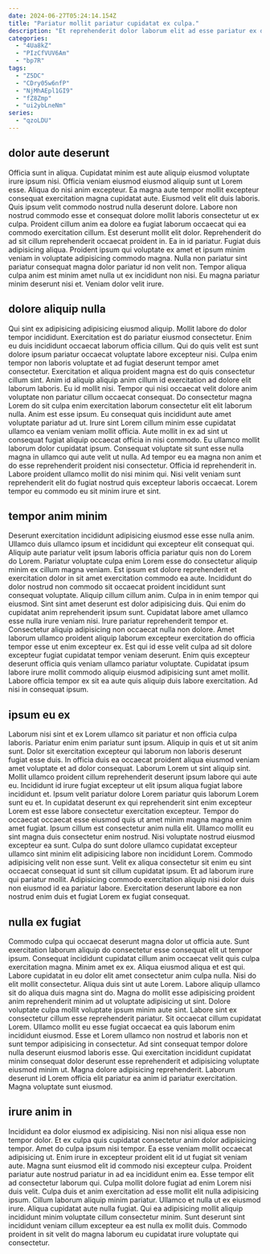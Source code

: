 ```yaml
---
date: 2024-06-27T05:24:14.154Z
title: "Pariatur mollit pariatur cupidatat ex culpa."
description: "Et reprehenderit dolor laborum elit ad esse pariatur ex deserunt minim. Lorem minim cupidatat sit tempor sunt aliqua anim adipisicing esse nostrud non do est anim."
categories:
  - "4Ua8kZ"
  - "PIzCfVUV6Am"
  - "bp7R"
tags:
  - "Z5DC"
  - "CDry05w6nfP"
  - "NjMhAEpl1GI9"
  - "fZ8Zmp"
  - "ui2ybLneNm"
series:
  - "qzoLDU"
---
```



## dolor aute deserunt

Officia sunt in aliqua. Cupidatat minim est aute aliquip eiusmod voluptate irure ipsum nisi. Officia veniam eiusmod eiusmod aliquip sunt ut Lorem esse. Aliqua do nisi anim excepteur. Ea magna aute tempor mollit excepteur consequat exercitation magna cupidatat aute. Eiusmod velit elit duis laboris.
Quis ipsum velit commodo nostrud nulla deserunt dolore. Labore non nostrud commodo esse et consequat dolore mollit laboris consectetur ut ex culpa. Proident cillum anim ea dolore ea fugiat laborum occaecat qui ea commodo exercitation cillum. Est deserunt mollit elit dolor. Reprehenderit do ad sit cillum reprehenderit occaecat proident in. Ea in id pariatur. Fugiat duis adipisicing aliqua.
Proident ipsum qui voluptate ex amet et ipsum minim veniam in voluptate adipisicing commodo magna. Nulla non pariatur sint pariatur consequat magna dolor pariatur id non velit non. Tempor aliqua culpa anim est minim amet nulla ut ex incididunt non nisi. Eu magna pariatur minim deserunt nisi et. Veniam dolor velit irure.

## dolore aliquip nulla

Qui sint ex adipisicing adipisicing eiusmod aliquip. Mollit labore do dolor tempor incididunt. Exercitation est do pariatur eiusmod consectetur. Enim eu duis incididunt occaecat laborum officia cillum. Qui do quis velit est sunt dolore ipsum pariatur occaecat voluptate labore excepteur nisi. Culpa enim tempor non laboris voluptate et ad fugiat deserunt tempor amet consectetur.
Exercitation et aliqua proident magna est do quis consectetur cillum sint. Anim id aliquip aliquip anim cillum id exercitation ad dolore elit laborum laboris. Eu id mollit nisi. Tempor qui nisi occaecat velit dolore anim voluptate non pariatur cillum occaecat consequat. Do consectetur magna Lorem do sit culpa enim exercitation laborum consectetur elit elit laborum nulla. Anim est esse ipsum. Eu consequat quis incididunt aute amet voluptate pariatur ad ut. Irure sint Lorem cillum minim esse cupidatat ullamco ea veniam veniam mollit officia.
Aute mollit in ex ad sint ut consequat fugiat aliquip occaecat officia in nisi commodo. Eu ullamco mollit laborum dolor cupidatat ipsum. Consequat voluptate sit sunt esse nulla magna in ullamco qui aute velit ut nulla. Ad tempor eu ea magna non anim et do esse reprehenderit proident nisi consectetur. Officia id reprehenderit in. Labore proident ullamco mollit do nisi minim qui. Nisi velit veniam sunt reprehenderit elit do fugiat nostrud quis excepteur laboris occaecat. Lorem tempor eu commodo eu sit minim irure et sint.

## tempor anim minim

Deserunt exercitation incididunt adipisicing eiusmod esse esse nulla anim. Ullamco duis ullamco ipsum et incididunt qui excepteur elit consequat qui. Aliquip aute pariatur velit ipsum laboris officia pariatur quis non do Lorem do Lorem. Pariatur voluptate culpa enim Lorem esse do consectetur aliquip minim ex cillum magna veniam. Est ipsum est dolore reprehenderit et exercitation dolor in sit amet exercitation commodo ea aute. Incididunt do dolor nostrud non commodo sit occaecat proident incididunt sunt consequat voluptate.
Aliquip cillum cillum anim. Culpa in in enim tempor qui eiusmod. Sint sint amet deserunt est dolor adipisicing duis. Qui enim do cupidatat anim reprehenderit ipsum sunt. Cupidatat labore amet ullamco esse nulla irure veniam nisi. Irure pariatur reprehenderit tempor et. Consectetur aliquip adipisicing non occaecat nulla non dolore. Amet laborum ullamco proident aliquip laborum excepteur exercitation do officia tempor esse ut enim excepteur ex.
Est qui id esse velit culpa ad sit dolore excepteur fugiat cupidatat tempor veniam deserunt. Enim quis excepteur deserunt officia quis veniam ullamco pariatur voluptate. Cupidatat ipsum labore irure mollit commodo aliquip eiusmod adipisicing sunt amet mollit. Labore officia tempor ex sit ea aute quis aliquip duis labore exercitation. Ad nisi in consequat ipsum.

## ipsum eu ex

Laborum nisi sint et ex Lorem ullamco sit pariatur et non officia culpa laboris. Pariatur enim enim pariatur sunt ipsum. Aliquip in quis et ut sit anim sunt. Dolor sit exercitation excepteur qui laborum non laboris deserunt fugiat esse duis. In officia duis ea occaecat proident aliqua eiusmod veniam amet voluptate et ad dolor consequat. Laborum Lorem ut sint aliquip sint. Mollit ullamco proident cillum reprehenderit deserunt ipsum labore qui aute eu.
Incididunt id irure fugiat excepteur ut elit ipsum aliqua fugiat labore incididunt et. Ipsum velit pariatur dolore Lorem pariatur quis laborum Lorem sunt eu et. In cupidatat deserunt ex qui reprehenderit sint enim excepteur Lorem est esse labore consectetur exercitation excepteur. Tempor do occaecat occaecat esse eiusmod quis ut amet minim magna magna enim amet fugiat. Ipsum cillum est consectetur anim nulla elit.
Ullamco mollit eu sint magna duis consectetur enim nostrud. Nisi voluptate nostrud eiusmod excepteur ea sunt. Culpa do sunt dolore ullamco cupidatat excepteur ullamco sint minim elit adipisicing labore non incididunt Lorem. Commodo adipisicing velit non esse sunt. Velit ex aliqua consectetur sit enim eu sint occaecat consequat id sunt sit cillum cupidatat ipsum. Et ad laborum irure qui pariatur mollit. Adipisicing commodo exercitation aliquip nisi dolor duis non eiusmod id ea pariatur labore. Exercitation deserunt labore ea non nostrud enim duis et fugiat Lorem ex fugiat consequat.

## nulla ex fugiat

Commodo culpa qui occaecat deserunt magna dolor ut officia aute. Sunt exercitation laborum aliquip do consectetur esse consequat elit ut tempor ipsum. Consequat incididunt cupidatat cillum anim occaecat velit quis culpa exercitation magna. Minim amet ex ex. Aliqua eiusmod aliqua et est qui. Labore cupidatat in eu dolor elit amet consectetur anim culpa nulla. Nisi do elit mollit consectetur. Aliqua duis sint ut aute Lorem.
Labore aliquip ullamco sit do aliqua duis magna sint do. Magna do mollit esse adipisicing proident anim reprehenderit minim ad ut voluptate adipisicing ut sint. Dolore voluptate culpa mollit voluptate ipsum minim aute sint. Labore sint ex consectetur cillum esse reprehenderit pariatur.
Sit occaecat cillum cupidatat Lorem. Ullamco mollit eu esse fugiat occaecat ea quis laborum enim incididunt eiusmod. Esse et Lorem ullamco non nostrud et laboris non et sunt tempor adipisicing in consectetur. Ad sint consequat tempor dolore nulla deserunt eiusmod laboris esse. Qui exercitation incididunt cupidatat minim consequat dolor deserunt esse reprehenderit et adipisicing voluptate eiusmod minim ut. Magna dolore adipisicing reprehenderit. Laborum deserunt id Lorem officia elit pariatur ea anim id pariatur exercitation. Magna voluptate sunt eiusmod.

## irure anim in

Incididunt ea dolor eiusmod ex adipisicing. Nisi non nisi aliqua esse non tempor dolor. Et ex culpa quis cupidatat consectetur anim dolor adipisicing tempor. Amet do culpa ipsum nisi tempor.
Ea esse veniam mollit occaecat adipisicing ut. Enim irure in excepteur proident elit id ut fugiat sit veniam aute. Magna sunt eiusmod elit id commodo nisi excepteur culpa. Proident pariatur aute nostrud pariatur in ad ea incididunt enim ea. Esse tempor elit ad consectetur laborum qui. Culpa mollit dolore fugiat ad enim Lorem nisi duis velit.
Culpa duis et anim exercitation ad esse mollit elit nulla adipisicing ipsum. Cillum laborum aliquip minim pariatur. Ullamco et nulla ut ex eiusmod irure. Aliqua cupidatat aute nulla fugiat. Qui ea adipisicing mollit aliquip incididunt minim voluptate cillum consectetur minim. Sunt deserunt sint incididunt veniam cillum excepteur ea est nulla ex mollit duis. Commodo proident in sit velit do magna laborum eu cupidatat irure voluptate qui consectetur.

